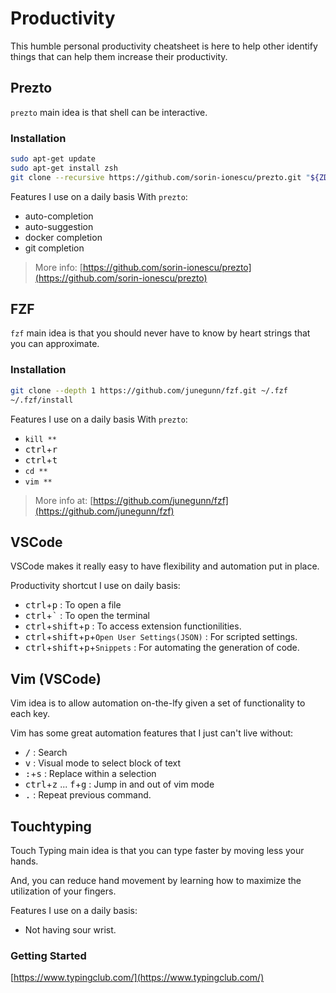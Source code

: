 # Productivity

This humble personal productivity cheatsheet is here to help other identify things that can help them increase their productivity.

## Prezto

`prezto` main idea is that shell can be interactive. 

### Installation 

```bash
sudo apt-get update
sudo apt-get install zsh
git clone --recursive https://github.com/sorin-ionescu/prezto.git "${ZDOTDIR:-$HOME}/.zprezto"
```

Features I use on a daily basis With `prezto`:
- auto-completion 
- auto-suggestion
- docker completion
- git completion

> More info: [https://github.com/sorin-ionescu/prezto](https://github.com/sorin-ionescu/prezto)

## FZF

`fzf` main idea is that you should never have to know by heart strings that you can approximate.

### Installation

```bash
git clone --depth 1 https://github.com/junegunn/fzf.git ~/.fzf
~/.fzf/install
```

Features I use on a daily basis With `prezto`:
- `kill **`
- <kbd>ctrl</kbd>+<kbd>r</kbd> 
- <kbd>ctrl</kbd>+<kbd>t</kbd> 
- `cd **`
- `vim **`

> More info at: [https://github.com/junegunn/fzf](https://github.com/junegunn/fzf)

## VSCode

VSCode makes it really easy to have flexibility and automation put in place.

Productivity shortcut I use on daily basis:

- <kbd>ctrl</kbd>+<kbd>p</kbd> : To open a file
- <kbd>ctrl</kbd>+<kbd>`</kbd> : To open the terminal
- <kbd>ctrl</kbd>+<kbd>shift</kbd>+<kbd>p</kbd> : To access extension functionilities.
- <kbd>ctrl</kbd>+<kbd>shift</kbd>+<kbd>p</kbd>+`Open User Settings(JSON)` : For scripted settings.
- <kbd>ctrl</kbd>+<kbd>shift</kbd>+<kbd>p</kbd>+`Snippets` : For automating the generation of code.

## Vim (VSCode)

Vim idea is to allow automation on-the-lfy given a set of functionality to each key.

Vim has some great automation features that I just can't live without:
- <kbd>/</kbd> : Search
- <kbd>v</kbd> : Visual mode to select block of text
- <kbd>:</kbd>+<kbd>s</kbd> : Replace within a selection
- <kbd>ctrl</kbd>+<kbd>z</kbd> ... <kbd>f</kbd>+<kbd>g</kbd> : Jump in and out of vim mode
- <kbd>.</kbd> : Repeat previous command.

## Touchtyping

Touch Typing main idea is that you can type faster by moving less your hands.

And, you can reduce hand movement by learning how to maximize the utilization of your fingers.

Features I use on a daily basis:
- Not having sour wrist.

### Getting Started

[https://www.typingclub.com/](https://www.typingclub.com/)
